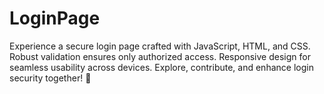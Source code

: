 # LoginPage

Experience a secure login page crafted with JavaScript, HTML, and CSS. Robust validation ensures only authorized access. Responsive design for seamless usability across devices. Explore, contribute, and enhance login security together! 🚀
